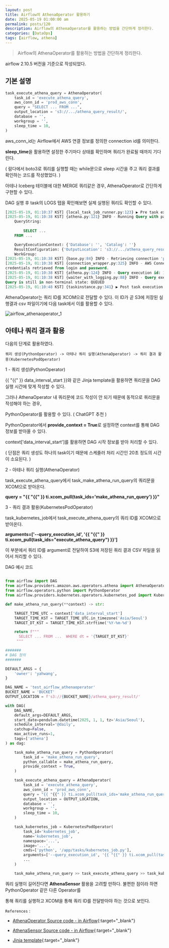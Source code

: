 ```yaml
---
layout: post
title: Airflow의 AthenaOperator 활용하기
date: 2025-05-19 01:00:00 am
permalink: posts/120
description: Airflow의 AthenaOperator를 활용하는 방법을 간단하게 정리한다.
categories: [DataOps]
tags: [airflow, athena]
---
```


> Airflow의 AthenaOperator를 활용하는 방법을 간단하게 정리한다.

airflow 2.10.5 버전을 기준으로 작성되었다.

## 기본 설명

```python
task_execute_athena_query = AthenaOperator(
    task_id = 'execute_athena_query',
    aws_conn_id = 'prod_aws_conn',
    query = "SELECT ... FROM ...",
    output_location = 's3://.../athena_query_result/',
    database = '',
    workgroup = '',
    sleep_time = 10,
)
```

aws_conn_id는 Airflow에서 AWS 연결 정보를 정의한 connection id를 의미한다.

**sleep_time**을 활용하면 설정한 주기마다 상태를 확인하며 쿼리가 완료될 때까지 기다린다.

( 람다에서 boto3로 쿼리를 실행할 때는 while문으로 sleep 시간을 주고 쿼리 결과를 확인하는 코드를 작성했었다. )

아테나 Iceberg 테이블에 대한 MERGE 쿼리같은 경우, AthenaOperator로 간단하게 구현할 수 있다.

DAG 실행 후 task의 LOGS 탭을 확인해보면 실제 실행된 쿼리도 확인할 수 있다.

```sql
[2025-05-19, 01:10:37 KST] {local_task_job_runner.py:123} ▶ Pre task execution logs
[2025-05-19, 01:10:38 KST] {athena.py:121} INFO - Running Query with params:
	QueryString: 
		
		SELECT ...
    FROM ...

	QueryExecutionContext: {'Database': '', 'Catalog': ''}
	ResultConfiguration: {'OutputLocation': 's3://.../athena_query_result/'}
	WorkGroup: 
[2025-05-19, 01:10:38 KST] {base.py:84} INFO - Retrieving connection 'prod_aws_conn'
[2025-05-19, 01:10:38 KST] {connection_wrapper.py:325} INFO - AWS Connection (conn_id='prod_aws_conn', conn_type='aws') 
credentials retrieved from login and password.
[2025-05-19, 01:10:38 KST] {athena.py:124} INFO - Query execution id: 119cc791-...-4a73-b4a1-9f908752dab3
[2025-05-19, 01:10:38 KST] {waiter_with_logging.py:88} INFO - Query execution id: 119cc791-...-4a73-b4a1-9f908752dab3, 
Query is still in non-terminal state: QUEUED
[2025-05-19, 01:10:48 KST] {taskinstance.py:341} ▶ Post task execution logs

```

AthenaOperator는 쿼리 ID를 XCOM으로 전달할 수 있다. 이 ID가 곧 S3에 저장된 실행결과 csv 파일이기에 다음 task에서 이를 활용할 수 있다.

![airflow_athenaoperator_1]({{site.baseurl}}/assets/img/dataops/airflow_athenaoperator_1.jpg)

## 아테나 쿼리 결과 활용

다음의 단계로 활용하였다.

`쿼리 생성(PythonOperator) -> 아테나 쿼리 실행(AthenaOperator) -> 쿼리 결과 활용(KubernetesPodOperator)`

1 - 쿼리 생성(PythonOperator)

{{ "{{" }} data_interval_start }}와 같은 Jinja template을 활용하면 쿼리문을 DAG 실행 시간에 맞게 작성할 수 있다.

그러나 AthenaOperator 내 쿼리문에 코드 작성이 안 되기 때문에 동적으로 쿼리문을 작성해야 하는 경우, 

PythonOperator를 활용할 수 있다. ( ChatGPT 추천 )

PythonOperator에서 **provide_context = True**로 설정하면 context를 통해 DAG 정보를 받아올 수 있다.

context['data_interval_start']를 활용하면 DAG 시작 정보를 받아 처리할 수 있다.

( 단점은 쿼리 생성도 하나의 task이기 때문에 스케줄러 처리 시간인 20초 정도의 시간이 소요된다. )

2 - 아테나 쿼리 실행(AthenaOperator)

task_execute_athena_query에서 task_make_athena_run_query의 쿼리문을 XCOM으로 받아온다.

**query = "{{ "{{" }} ti.xcom_pull(task_ids='make_athena_run_query') }}"**

3 - 쿼리 결과 활용(KubernetesPodOperator)

task_kubernetes_job에서 task_execute_athena_query의 쿼리 ID를 XCOM으로 받아온다.

**arguments=['--query_execution_id', '{{ "{{" }} ti.xcom_pull(task_ids="execute_athena_query") }}']**

이 부분에서 쿼리 ID를 argument로 전달하여 S3에 저장된 쿼리 결과 CSV 파일을 읽어서 처리할 수 있다.

  DAG 예시 코드

```python

from airflow import DAG
from airflow.providers.amazon.aws.operators.athena import AthenaOperator
from airflow.operators.python import PythonOperator
from airflow.providers.kubernetes.operators.kubernetes_pod import KubernetesPodOperator

def make_athena_run_query(**context) -> str:

    TARGET_TIME_UTC = context['data_interval_start']
    TARGET_TIME_KST = TARGET_TIME_UTC.in_timezone('Asia/Seoul')
    TARGET_DT_KST = TARGET_TIME_KST.strftime('%Y-%m-%d')

    return f"""
      SELECT ... FROM ...  WHERE dt = '{TARGET_DT_KST}'
     """

#######
# DAG 정의
#######

DEFAULT_ARGS = {
    'owner': 'yahwang',
}

DAG_NAME = 'test_airflow_athenaoperator'
BUCKET_NAME = 'BUCKET'
OUTPUT_LOCATION = f's3://{BUCKET_NAME}/athena_query_result/'

with DAG(
    DAG_NAME,
    default_args=DEFAULT_ARGS,
    start_date=pendulum.datetime(2025, 1, 1, tz='Asia/Seoul'),
    schedule_interval='@daily',
    catchup=False,
    max_active_runs=1,
    tags=['athena']
) as dag:

    task_make_athena_run_query = PythonOperator(
        task_id = 'make_athena_run_query',
        python_callable = make_athena_run_query,
        provide_context = True,
    )

    task_execute_athena_query = AthenaOperator(
        task_id = 'execute_athena_query',
        aws_conn_id = 'prod_aws_conn',
        query = "{{ "{{" }} ti.xcom_pull(task_ids='make_athena_run_query') }}",
        output_location = OUTPUT_LOCATION,
        database = '',
        workgroup = '',
        sleep_time = 10,
    )

    task_kubernetes_job = KubernetesPodOperator(
        task_id='kubernetes_job',
        name='kubernetes_job',
        namespace='...',
        image='...',
        cmds=['python', '/app/tasks/kubernetes_job.py'],
        arguments=['--query_execution_id', '{{ "{{" }} ti.xcom_pull(task_ids="execute_athena_query") }}'],
        ...
    )

    task_make_athena_run_query >> task_execute_athena_query >> task_kubernetes_job

```

쿼리 실행이 길어진다면 **AthenaSensor** 활용을 고려할 만하다. 불편한 점이라 하면 PythonOperator 같은 다른 Operator를 

통해 쿼리를 실행하고 XCOM을 통해 쿼리 ID를 전달받아야 하는 것으로 보인다.

`References` : 

* [AthenaOperator Source code - in Airflow](https://airflow.apache.org/docs/apache-airflow-providers-amazon/stable/_modules/airflow/providers/amazon/aws/operators/athena.html){:target="_blank"}

* [AthenaSensor Source code - in Airflow](https://airflow.apache.org/docs/apache-airflow-providers-amazon/stable/_api/airflow/providers/amazon/aws/sensors/athena/index.html){:target="_blank"}

* [Jinja template](https://airflow.apache.org/docs/apache-airflow/stable/templates-ref.html){:target="_blank"}